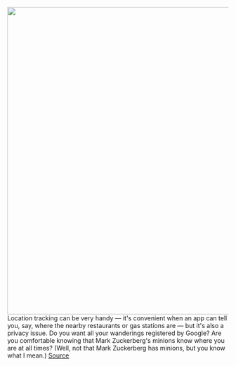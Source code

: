 <img src='https://cdn.vox-cdn.com/thumbor/y1Utmf4-pYDNgHAoeGQ9FVbg6TA=/0x0:2040x1360/1200x800/filters:focal(857x517:1183x843)/cdn.vox-cdn.com/uploads/chorus_image/image/67293305/acastro_180413_1777_android_0001.0.jpg' width='700px' /><br/>
Location tracking can be very handy — it's convenient when an app can tell you, say, where the nearby restaurants or gas stations are — but it's also a privacy issue. Do you want all your wanderings registered by Google? Are you comfortable knowing that Mark Zuckerberg's minions know where you are at all times? (Well, not that Mark Zuckerberg has minions, but you know what I mean.)
<a href='https://www.theverge.com/21401280/android-101-location-tracking-history-stop-how-to'> Source <a/>